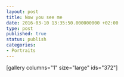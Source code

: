 ```yaml
---
layout: post
title: Now you see me
date: 2016-03-10 13:35:50.000000000 +02:00
type: post
published: true
status: publish
categories:
- Portraits
---
```

[gallery columns="1" size="large" ids="372"]
